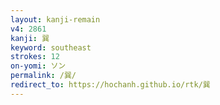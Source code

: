 ```yaml
---
layout: kanji-remain
v4: 2861
kanji: 巽
keyword: southeast
strokes: 12
on-yomi: ソン
permalink: /巽/
redirect_to: https://hochanh.github.io/rtk/巽
---
```






